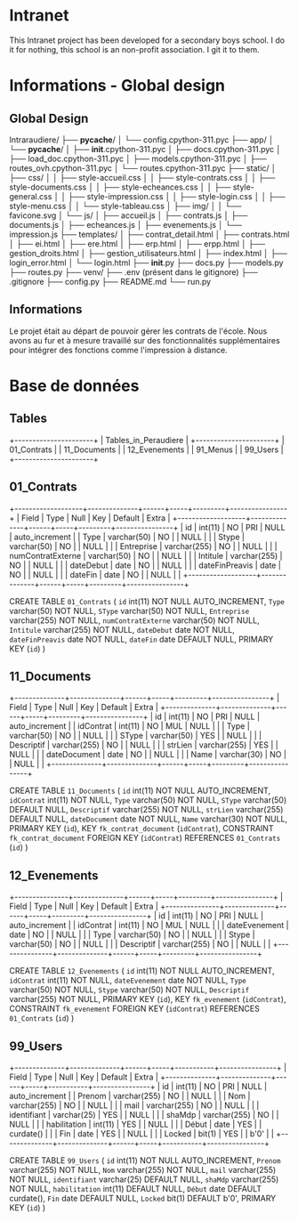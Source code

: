 # Intranet
This Intranet project has been developed for a secondary boys school.
I do it for nothing, this school is an non-profit association. I git it to them.

# Informations - Global design
## Global Design
Intraraudiere/
├── __pycache__/
│   └── config.cpython-311.pyc
├── app/
│   └── __pycache__/
│       ├── __init__.cpython-311.pyc
│       ├── docs.cpython-311.pyc
│       ├── load_doc.cpython-311.pyc
│       ├── models.cpython-311.pyc
│       ├── routes_ovh.cpython-311.pyc
│       └── routes.cpython-311.pyc
├── static/
│   ├── css/
│   │   ├── style-accueil.css
│   │   ├── style-contrats.css
│   │   ├── style-documents.css
│   │   ├── style-echeances.css
│   │   ├── style-general.css
│   │   ├── style-impression.css
│   │   ├── style-login.css
│   │   ├── style-menu.css
│   │   └── style-tableau.css
│   ├── img/
│   │   └── favicone.svg
│   └── js/
│       ├── accueil.js
│       ├── contrats.js
│       ├── documents.js
│       ├── echeances.js
│       ├── evenements.js
│       └── impression.js
├── templates/
│   ├── contrat_detail.html
│   ├── contrats.html
│   ├── ei.html
│   ├── ere.html
│   ├── erp.html
│   ├── erpp.html
│   ├── gestion_droits.html
│   ├── gestion_utilisateurs.html
│   ├── index.html
│   ├── login_error.html
│   └── login.html
├── __init__.py
├── docs.py
├── models.py
├── routes.py
├── venv/
├── .env (présent dans le gitignore)
├── .gitignore
├── config.py
├── README.md
└── run.py

## Informations
Le projet était au départ de pouvoir gérer les contrats de l'école.
Nous avons au fur et à mesure travaillé sur des fonctionnalités supplémentaires pour intégrer des fonctions comme l'impression à distance.

# Base de données
## Tables
+----------------------+
| Tables_in_Peraudiere |
+----------------------+
| 01_Contrats          |
| 11_Documents         |
| 12_Evenements        |
| 91_Menus             |
| 99_Users             |
+----------------------+

## 01_Contrats
+-------------------+--------------+------+-----+---------+----------------+
| Field             | Type         | Null | Key | Default | Extra          |
+-------------------+--------------+------+-----+---------+----------------+
| id                | int(11)      | NO   | PRI | NULL    | auto_increment |
| Type              | varchar(50)  | NO   |     | NULL    |                |
| Stype             | varchar(50)  | NO   |     | NULL    |                |
| Entreprise        | varchar(255) | NO   |     | NULL    |                |
| numContratExterne | varchar(50)  | NO   |     | NULL    |                |
| Intitule          | varchar(255) | NO   |     | NULL    |                |
| dateDebut         | date         | NO   |     | NULL    |                |
| dateFinPreavis    | date         | NO   |     | NULL    |                |
| dateFin           | date         | NO   |     | NULL    |                |
+-------------------+--------------+------+-----+---------+----------------+

CREATE TABLE `01_Contrats` (
  `id` int(11) NOT NULL AUTO_INCREMENT,
  `Type` varchar(50) NOT NULL,
  `SType` varchar(50) NOT NULL,
  `Entreprise` varchar(255) NOT NULL,
  `numContratExterne` varchar(50) NOT NULL,
  `Intitule` varchar(255) NOT NULL,
  `dateDebut` date NOT NULL,
  `dateFinPreavis` date NOT NULL,
  `dateFin` date DEFAULT NULL,
  PRIMARY KEY (`id`)
)

## 11_Documents
+--------------+--------------+------+-----+---------+----------------+
| Field        | Type         | Null | Key | Default | Extra          |
+--------------+--------------+------+-----+---------+----------------+
| id           | int(11)      | NO   | PRI | NULL    | auto_increment |
| idContrat    | int(11)      | NO   | MUL | NULL    |                |
| Type         | varchar(50)  | NO   |     | NULL    |                |
| SType        | varchar(50)  | YES  |     | NULL    |                |
| Descriptif   | varchar(255) | NO   |     | NULL    |                |
| strLien      | varchar(255) | YES  |     | NULL    |                |
| dateDocument | date         | NO   |     | NULL    |                |
| Name         | varchar(30)  | NO   |     | NULL    |                |
+--------------+--------------+------+-----+---------+----------------+

CREATE TABLE `11_Documents` (
  `id` int(11) NOT NULL AUTO_INCREMENT,
  `idContrat` int(11) NOT NULL,
  `Type` varchar(50) NOT NULL,
  `SType` varchar(50) DEFAULT NULL,
  `Descriptif` varchar(255) NOT NULL,
  `strLien` varchar(255) DEFAULT NULL,
  `dateDocument` date NOT NULL,
  `Name` varchar(30) NOT NULL,
  PRIMARY KEY (`id`),
  KEY `fk_contrat_document` (`idContrat`),
  CONSTRAINT `fk_contrat_document` FOREIGN KEY (`idContrat`) REFERENCES `01_Contrats` (`id`)
)

## 12_Evenements
+---------------+--------------+------+-----+---------+----------------+
| Field         | Type         | Null | Key | Default | Extra          |
+---------------+--------------+------+-----+---------+----------------+
| id            | int(11)      | NO   | PRI | NULL    | auto_increment |
| idContrat     | int(11)      | NO   | MUL | NULL    |                |
| dateEvenement | date         | NO   |     | NULL    |                |
| Type          | varchar(50)  | NO   |     | NULL    |                |
| Stype         | varchar(50)  | NO   |     | NULL    |                |
| Descriptif    | varchar(255) | NO   |     | NULL    |                |
+---------------+--------------+------+-----+---------+----------------+

CREATE TABLE `12_Evenements` (
  `id` int(11) NOT NULL AUTO_INCREMENT,
  `idContrat` int(11) NOT NULL,
  `dateEvenement` date NOT NULL,
  `Type` varchar(50) NOT NULL,
  `Stype` varchar(50) NOT NULL,
  `Descriptif` varchar(255) NOT NULL,
  PRIMARY KEY (`id`),
  KEY `fk_evenement` (`idContrat`),
  CONSTRAINT `fk_evenement` FOREIGN KEY (`idContrat`) REFERENCES `01_Contrats` (`id`)
)

## 99_Users
+--------------+--------------+------+-----+-----------+----------------+
| Field        | Type         | Null | Key | Default   | Extra          |
+--------------+--------------+------+-----+-----------+----------------+
| id           | int(11)      | NO   | PRI | NULL      | auto_increment |
| Prenom       | varchar(255) | NO   |     | NULL      |                |
| Nom          | varchar(255) | NO   |     | NULL      |                |
| mail         | varchar(255) | NO   |     | NULL      |                |
| identifiant  | varchar(25)  | YES  |     | NULL      |                |
| shaMdp       | varchar(255) | NO   |     | NULL      |                |
| habilitation | int(11)      | YES  |     | NULL      |                |
| Début        | date         | YES  |     | curdate() |                |
| Fin          | date         | YES  |     | NULL      |                |
| Locked       | bit(1)       | YES  |     | b'0'      |                |
+--------------+--------------+------+-----+-----------+----------------+

CREATE TABLE `99_Users` (
  `id` int(11) NOT NULL AUTO_INCREMENT,
  `Prenom` varchar(255) NOT NULL,
  `Nom` varchar(255) NOT NULL,
  `mail` varchar(255) NOT NULL,
  `identifiant` varchar(25) DEFAULT NULL,
  `shaMdp` varchar(255) NOT NULL,
  `habilitation` int(11) DEFAULT NULL,
  `Début` date DEFAULT curdate(),
  `Fin` date DEFAULT NULL,
  `Locked` bit(1) DEFAULT b'0',
  PRIMARY KEY (`id`)
)